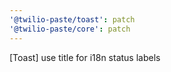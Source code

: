 ```yaml
---
'@twilio-paste/toast': patch
'@twilio-paste/core': patch
---
```


[Toast] use title for i18n status labels
